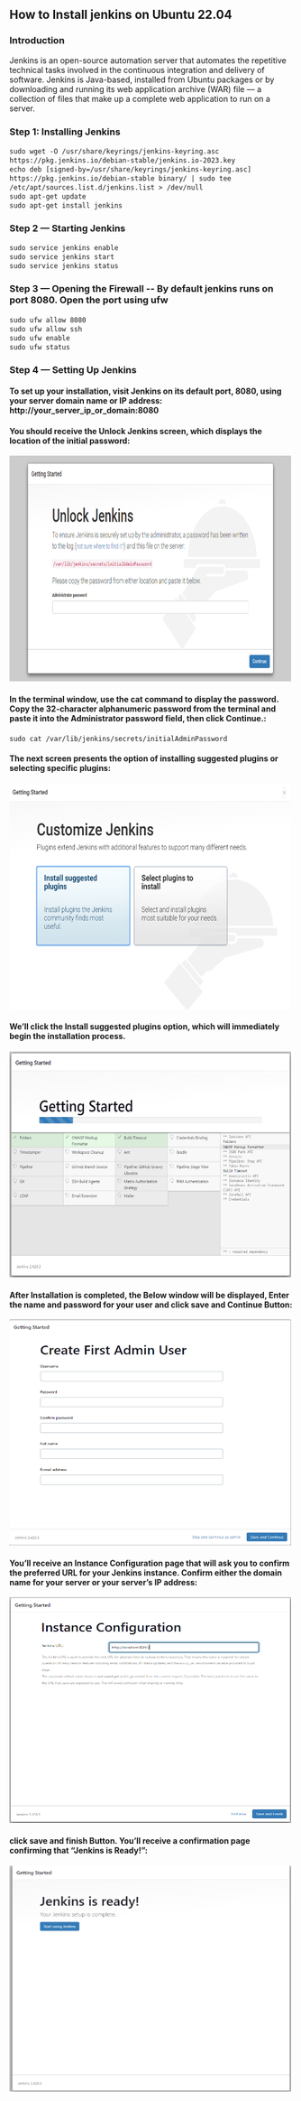 ## How to Install jenkins on Ubuntu 22.04

### Introduction

Jenkins is an open-source automation server that automates the repetitive technical tasks involved in the continuous integration and delivery of software. Jenkins is Java-based, installed from Ubuntu packages or by downloading and running its web application archive (WAR) file — a collection of files that make up a complete web application to run on a server.

### Step 1: Installing Jenkins

    sudo wget -O /usr/share/keyrings/jenkins-keyring.asc https://pkg.jenkins.io/debian-stable/jenkins.io-2023.key
    echo deb [signed-by=/usr/share/keyrings/jenkins-keyring.asc] https://pkg.jenkins.io/debian-stable binary/ | sudo tee /etc/apt/sources.list.d/jenkins.list > /dev/null
    sudo apt-get update
    sudo apt-get install jenkins

### Step 2 — Starting Jenkins

    sudo service jenkins enable
    sudo service jenkins start
    sudo service jenkins status

### Step 3 — Opening the Firewall -- By default jenkins runs on port 8080. Open the port using ufw

    sudo ufw allow 8080
    sudo ufw allow ssh
    sudo ufw enable
    sudo ufw status

### Step 4 — Setting Up Jenkins

#### To set up your installation, visit Jenkins on its default port, 8080, using your server domain name or IP address: http://your_server_ip_or_domain:8080

#### You should receive the Unlock Jenkins screen, which displays the location of the initial password:

<img src="assets/unlock-jenkins.png" alt="Unlock Jenkins" width="500" height="400">

#### In the terminal window, use the cat command to display the password. Copy the 32-character alphanumeric password from the terminal and paste it into the Administrator password field, then click Continue.:

    sudo cat /var/lib/jenkins/secrets/initialAdminPassword

#### The next screen presents the option of installing suggested plugins or selecting specific plugins:

<img src="assets/customize_jenkins_screen_two.png" alt="Unlock Jenkins" width="500" height="400">

#### We’ll click the Install suggested plugins option, which will immediately begin the installation process.

<img src="assets/jenkins_plugin_install_two.png" alt="Jenkin plugin installation" width="500" height="400">

#### After Installation is completed, the Below window will be displayed, Enter the name and password for your user and click save and Continue Button:

<img src="assets/User_Registration.png" alt="User Registration" width="500" height="400">

#### You’ll receive an Instance Configuration page that will ask you to confirm the preferred URL for your Jenkins instance. Confirm either the domain name for your server or your server’s IP address:

<img src="assets/Instance_Conifguration.png" alt="Instance Configuration" width="500" height="400">

#### click save and finish Button. You’ll receive a confirmation page confirming that “Jenkins is Ready!”:

<img src="assets/Getting_started.png" alt="Getting Started" width="500" height="400">
